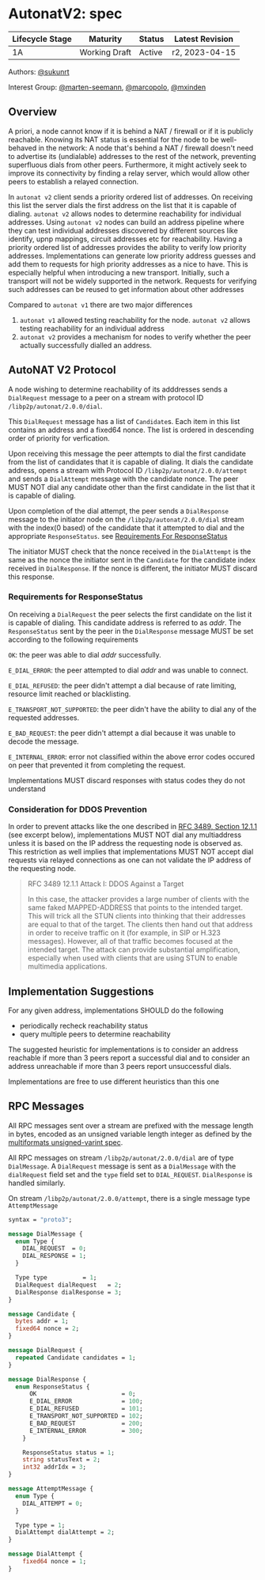 # AutonatV2: spec


| Lifecycle Stage | Maturity                 | Status | Latest Revision |
|-----------------|--------------------------|--------|-----------------|
| 1A              | Working Draft            | Active | r2, 2023-04-15  |

Authors: [@sukunrt]

Interest Group: [@marten-seemann], [@marcopolo], [@mxinden]

[@sukunrt]: https://github.com/sukunrt
[@marten-seemann]: https://github.com/marten-seemann
[@mxinden]: https://github.com/mxinden
[@marcopolo]: https://github.com/marcopolo


## Overview

A priori, a node cannot know if it is behind a NAT / firewall or if it is
publicly reachable. Knowing its NAT status is essential for the node to be
well-behaved in the network: A node that's behind a NAT / firewall doesn't need
to advertise its (undialable) addresses to the rest of the network, preventing
superfluous dials from other peers. Furthermore, it might actively seek to
improve its connectivity by finding a relay server, which would allow other
peers to establish a relayed connection.

In `autonat v2` client sends a priority ordered list of addresses. On receiving
this list the server dials the first address on the list that it is capable of
dialing. `autonat v2` allows nodes to determine reachability for individual
addresses. Using `autonat v2` nodes can build an address pipeline where they can
test individual addresses discovered by different sources like identify, upnp
mappings, circuit addresses etc for reachability. Having a priority ordered list
of addresses provides the ability to verify low priority addresses.
Implementations can generate low priority address guesses and add them to
requests for high priority addresses as a nice to have. This is especially
helpful when introducing a new transport. Initially, such a transport will not
be widely supported in the network. Requests for verifying such addresses can be
reused to get information about other addresses

Compared to `autonat v1` there are two major differences
1. `autonat v1` allowed testing reachability for the node. `autonat v2` allows
testing reachability for an individual address
2. `autonat v2` provides a mechanism for nodes to verify whether the peer
actually successfully dialled an address.


## AutoNAT V2 Protocol

A node wishing to determine reachability of its adddresses sends a `DialRequest`
message to a peer on a stream with protocol ID
`/libp2p/autonat/2.0.0/dial`. 

This `DialRequest` message has a list of `Candidate`s. Each item in
this list contains an address and a fixed64 nonce. The list is ordered in
descending order of priority for verfication.

Upon receiving this message the peer attempts to dial the first candidate from
the list of candidates that it is capable of dialing. It dials the candidate
address, opens a stream with Protocol ID `/libp2p/autonat/2.0.0/attempt` and
sends a `DialAttempt` message with the candidate nonce. The peer MUST NOT dial
any candidate other than the first candidate in the list that it is capable of
dialing.

Upon completion of the dial attempt, the peer sends a `DialResponse` message to
the initiator node on the `/libp2p/autonat/2.0.0/dial` stream with the
index(0 based) of the candidate that it attempted to dial and the appropriate
`ResponseStatus`. see [Requirements For
ResponseStatus](#requirements-for-responsestatus)

The initiator MUST check that the nonce received in the `DialAttempt` is the
same as the nonce the initiator sent in the `Candidate` for the candidate
index received in `DialResponse`. If the nonce is different, the initiator MUST
discard this response.


### Requirements for ResponseStatus

On receiving a `DialRequest` the peer selects the first candidate on the list it
is capable of dialing. This candidate address is referred to as _addr_. The
`ResponseStatus` sent by the peer in the `DialResponse` message MUST be set
according to the following requirements

`OK`: the peer was able to dial _addr_ successfully.

`E_DIAL_ERROR`: the peer attempted to dial _addr_ and was unable to connect. 

`E_DIAL_REFUSED`: the peer didn't attempt a dial because of rate limiting,
resource limit reached or blacklisting.

`E_TRANSPORT_NOT_SUPPORTED`: the peer didn't have the ability to dial any of the
requested addresses.

`E_BAD_REQUEST`: the peer didn't attempt a dial because it was unable to decode
the message.

`E_INTERNAL_ERROR`: error not classified within the above error codes occured on
peer that prevented it from completing the request.

Implementations MUST discard responses with status codes they do not understand

### Consideration for DDOS Prevention

In order to prevent attacks like the one described in [RFC 3489, Section
12.1.1](https://www.rfc-editor.org/rfc/rfc3489#section-12.1.1) (see excerpt
below), implementations MUST NOT dial any multiaddress unless it is based on the
IP address the requesting node is observed as. This restriction as well implies
that implementations MUST NOT accept dial requests via relayed connections as
one can not validate the IP address of the requesting node.

> RFC 3489 12.1.1 Attack I: DDOS Against a Target
>
> In this case, the attacker provides a large number of clients with the same
> faked MAPPED-ADDRESS that points to the intended target. This will trick all
> the STUN clients into thinking that their addresses are equal to that of the
> target. The clients then hand out that address in order to receive traffic on
> it (for example, in SIP or H.323 messages). However, all of that traffic
> becomes focused at the intended target. The attack can provide substantial
> amplification, especially when used with clients that are using STUN to enable
> multimedia applications.


## Implementation Suggestions

For any given address, implementations SHOULD do the following
- periodically recheck reachability status
- query multiple peers to determine reachability

The suggested heuristic for implementations is to consider an address reachable
if more than 3 peers report a successful dial and to consider an address
unreachable if more than 3 peers report unsuccessful dials. 

Implementations are free to use different heuristics than this one


## RPC Messages

All RPC messages sent over a stream are prefixed with the message length in
bytes, encoded as an unsigned variable length integer as defined by the
[multiformats unsigned-varint spec][uvarint-spec]. 

All RPC messages on stream `/libp2p/autonat/2.0.0/dial` are of type
`DialMessage`. A `DialRequest` message is sent as a `DialMessage` with the `dialRequest`
field set and the `type` field set to `DIAL_REQUEST`. `DialResponse` is handled
similarly.

On stream `/libp2p/autonat/2.0.0/attempt`, there is a single message type
`AttemptMessage`

```proto
syntax = "proto3";

message DialMessage {
  enum Type {
    DIAL_REQUEST  = 0;
    DIAL_RESPONSE = 1;
  }

  Type type          = 1;
  DialRequest dialRequest   = 2;
  DialResponse dialResponse = 3;
}

message Candidate {
  bytes addr = 1;
  fixed64 nonce = 2;
}

message DialRequest {
  repeated Candidate candidates = 1;
}

message DialResponse {
  enum ResponseStatus {
      OK                        = 0;
      E_DIAL_ERROR              = 100;
      E_DIAL_REFUSED            = 101;
      E_TRANSPORT_NOT_SUPPORTED = 102;
      E_BAD_REQUEST             = 200;
      E_INTERNAL_ERROR          = 300;
    }

    ResponseStatus status = 1;
    string statusText = 2;
    int32 addrIdx = 3;
}

message AttemptMessage {
  enum Type {
    DIAL_ATTEMPT = 0;
  }

  Type type = 1;
  DialAttempt dialAttempt = 2;
}

message DialAttempt {
    fixed64 nonce = 1;
}
```

[uvarint-spec]: https://github.com/multiformats/unsigned-varint

